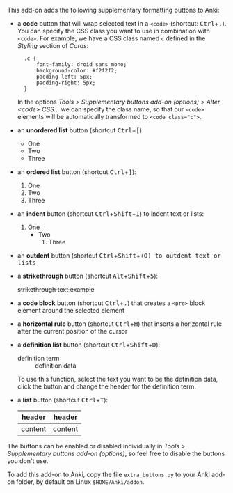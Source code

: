 This add-on adds the following supplementary formatting buttons to Anki:

* a **code** button that will wrap selected text in a `<code>` (shortcut: <kbd>Ctrl</kbd>+<kbd>,</kbd>). You can specify the CSS class you want to use in combination with `<code>`. For example, we have a CSS class named `c` defined in the *Styling* section of *Cards*:

        .c {
            font-family: droid sans mono;
            background-color: #f2f2f2;
            padding-left: 5px;
            padding-right: 5px;
        }

    In the options *Tools &gt; Supplementary buttons add-on (options) &gt; Alter &lt;code&gt; CSS...* we can specify the class name, so that our `<code>` elements will be automatically transformed to `<code class="c">`.

* an **unordered list** button (shortcut <kbd>Ctrl</kbd>+<kbd>[</kbd>):

    * One
    * Two
    * Three

* an **ordered list** button (shortcut <kbd>Ctrl</kbd>+<kbd>]</kbd>):

    1. One
    2. Two
    3. Three

* an **indent** button (shortcut <kbd>Ctrl</kbd>+<kbd>Shift</kbd>+<kbd>I</kbd>) to indent text or lists:

    1. One
        * Two
            1. Three

* an **outdent** button (shortcut <kbd>Ctrl</kbd>+<kbd>Shift</kbd>+<kbd>+<kbd>O</kbd>) to outdent text or lists

* a **strikethrough** button (shortcut <kbd>Alt</kbd>+<kbd>Shift</kbd>+<kbd>5</kbd>):

    ~~strikethrough text example~~

* a **code block** button (shortcut <kbd>Ctrl</kbd>+<kbd>.</kbd>) that creates a `<pre>` block element around the selected element

* a **horizontal rule** button (shortcut <kbd>Ctrl</kbd>+<kbd>H</kbd>) that inserts a horizontal rule after the current position of the cursor

* a **definition list** button (shortcut <kbd>Ctrl</kbd>+<kbd>Shift</kbd>+<kbd>D</kbd>):

    <dl><dt>definition term</dt><dd>definition data</dd>

    To use this function, select the text you want to be the definition data, click the button and change the header for the definition term.

* a **list** button (shortcut <kbd>Ctrl</kbd>+<kbd>T</kbd>):

    header | header
    --- | ---
    content | content

The buttons can be enabled or disabled individually in *Tools > Supplementary buttons add-on (options)*, so feel free to disable the buttons you don't use.

To add this add-on to Anki, copy the file `extra_buttons.py` to your Anki add-on folder, by default on Linux `$HOME/Anki/addon`.
